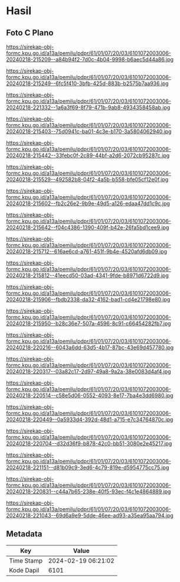 # Hasil

## Foto C Plano

https://sirekap-obj-formc.kpu.go.id/a13a/pemilu/pdpr/61/01/07/20/03/6101072003006-20240218-215209--a84b94f2-7d0c-4b04-9998-b6aec5d44a86.jpg

https://sirekap-obj-formc.kpu.go.id/a13a/pemilu/pdpr/61/01/07/20/03/6101072003006-20240218-215249--6fc5f410-3bfb-425d-883b-b2575b7aa936.jpg

https://sirekap-obj-formc.kpu.go.id/a13a/pemilu/pdpr/61/01/07/20/03/6101072003006-20240218-221332--1a6a3f69-8f79-471b-9ab8-4934358458ab.jpg

https://sirekap-obj-formc.kpu.go.id/a13a/pemilu/pdpr/61/01/07/20/03/6101072003006-20240218-215403--75d0941c-ba01-4c3e-b170-3a5804062940.jpg

https://sirekap-obj-formc.kpu.go.id/a13a/pemilu/pdpr/61/01/07/20/03/6101072003006-20240218-215442--33febc0f-2c89-44bf-a2d6-2072cb95287c.jpg

https://sirekap-obj-formc.kpu.go.id/a13a/pemilu/pdpr/61/01/07/20/03/6101072003006-20240218-215529--492582b8-04f2-4a5b-b558-bfe05cf12e0f.jpg

https://sirekap-obj-formc.kpu.go.id/a13a/pemilu/pdpr/61/01/07/20/03/6101072003006-20240218-215602--fb2c26e2-9b9e-49d5-a126-edaa47dd1c9c.jpg

https://sirekap-obj-formc.kpu.go.id/a13a/pemilu/pdpr/61/01/07/20/03/6101072003006-20240218-215642--f04c4386-1390-409f-b42e-26fa5bd1cee9.jpg

https://sirekap-obj-formc.kpu.go.id/a13a/pemilu/pdpr/61/01/07/20/03/6101072003006-20240218-215712--616ae6cd-a761-451f-9b4e-4520afd6db09.jpg

https://sirekap-obj-formc.kpu.go.id/a13a/pemilu/pdpr/61/01/07/20/03/6101072003006-20240218-215812--41eecd50-03ad-4341-9fde-b8971d6722d9.jpg

https://sirekap-obj-formc.kpu.go.id/a13a/pemilu/pdpr/61/01/07/20/03/6101072003006-20240218-215906--fbdb2338-da32-4162-bad1-cd4e21798e80.jpg

https://sirekap-obj-formc.kpu.go.id/a13a/pemilu/pdpr/61/01/07/20/03/6101072003006-20240218-215950--b28c36e7-507a-4596-8c91-c66454282fb7.jpg

https://sirekap-obj-formc.kpu.go.id/a13a/pemilu/pdpr/61/01/07/20/03/6101072003006-20240218-220216--6043a6dd-63d5-4b17-87bc-43e69d457780.jpg

https://sirekap-obj-formc.kpu.go.id/a13a/pemilu/pdpr/61/01/07/20/03/6101072003006-20240218-220317--03a82c17-2d97-49a8-9a2a-38e0083d4af4.jpg

https://sirekap-obj-formc.kpu.go.id/a13a/pemilu/pdpr/61/01/07/20/03/6101072003006-20240218-220514--c58e5d06-0552-4093-8e17-7ba4e3dd6980.jpg

https://sirekap-obj-formc.kpu.go.id/a13a/pemilu/pdpr/61/01/07/20/03/6101072003006-20240218-220449--0a5933d4-392d-48d1-a715-e7c34764870c.jpg

https://sirekap-obj-formc.kpu.go.id/a13a/pemilu/pdpr/61/01/07/20/03/6101072003006-20240218-220704--d32d36f9-b878-42c0-bb51-3080e2e45217.jpg

https://sirekap-obj-formc.kpu.go.id/a13a/pemilu/pdpr/61/01/07/20/03/6101072003006-20240218-221151--d81b09c9-3ed6-4c79-819e-d5954775cc75.jpg

https://sirekap-obj-formc.kpu.go.id/a13a/pemilu/pdpr/61/01/07/20/03/6101072003006-20240218-220831--c44a7b65-238e-40f5-93ec-f4c1e4864889.jpg

https://sirekap-obj-formc.kpu.go.id/a13a/pemilu/pdpr/61/01/07/20/03/6101072003006-20240218-221043--69d6a9e9-5dde-46ee-ad93-a35ea95aa794.jpg


## Metadata

| Key        | Value               |
| ---------- | ------------------- |
| Time Stamp | 2024-02-19 06:21:02 |
| Kode Dapil | 6101                |



